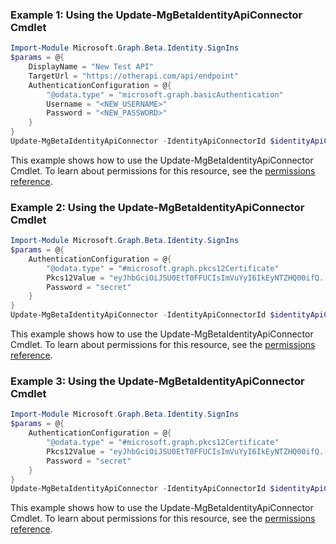 ### Example 1: Using the Update-MgBetaIdentityApiConnector Cmdlet
```powershell
Import-Module Microsoft.Graph.Beta.Identity.SignIns
$params = @{
	DisplayName = "New Test API"
	TargetUrl = "https://otherapi.com/api/endpoint"
	AuthenticationConfiguration = @{
		"@odata.type" = "microsoft.graph.basicAuthentication"
		Username = "<NEW_USERNAME>"
		Password = "<NEW_PASSWORD>"
	}
}
Update-MgBetaIdentityApiConnector -IdentityApiConnectorId $identityApiConnectorId -BodyParameter $params
```
This example shows how to use the Update-MgBetaIdentityApiConnector Cmdlet.
To learn about permissions for this resource, see the [permissions reference](/graph/permissions-reference).
### Example 2: Using the Update-MgBetaIdentityApiConnector Cmdlet
```powershell
Import-Module Microsoft.Graph.Beta.Identity.SignIns
$params = @{
	AuthenticationConfiguration = @{
		"@odata.type" = "#microsoft.graph.pkcs12Certificate"
		Pkcs12Value = "eyJhbGciOiJSU0EtT0FFUCIsImVuYyI6IkEyNTZHQ00ifQ...kDJ04sJShkkgjL9Bm49plA"
		Password = "secret"
	}
}
Update-MgBetaIdentityApiConnector -IdentityApiConnectorId $identityApiConnectorId -BodyParameter $params
```
This example shows how to use the Update-MgBetaIdentityApiConnector Cmdlet.
To learn about permissions for this resource, see the [permissions reference](/graph/permissions-reference).
### Example 3: Using the Update-MgBetaIdentityApiConnector Cmdlet
```powershell
Import-Module Microsoft.Graph.Beta.Identity.SignIns
$params = @{
	AuthenticationConfiguration = @{
		"@odata.type" = "#microsoft.graph.pkcs12Certificate"
		Pkcs12Value = "eyJhbGciOiJSU0EtT0FFUCIsImVuYyI6IkEyNTZHQ00ifQ...kDJ04sJShkkgjL9Bm49plA"
		Password = "secret"
	}
}
Update-MgBetaIdentityApiConnector -IdentityApiConnectorId $identityApiConnectorId -BodyParameter $params
```
This example shows how to use the Update-MgBetaIdentityApiConnector Cmdlet.
To learn about permissions for this resource, see the [permissions reference](/graph/permissions-reference).

